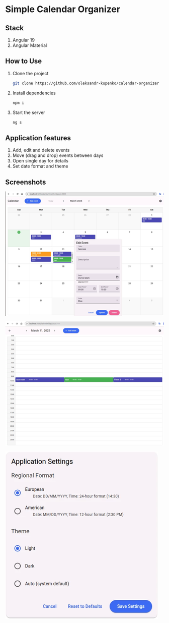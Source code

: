 # Simple Calendar Organizer 

## Stack

1. Angular 19
2. Angular Material

## How to Use

1. Clone the project

   ```bash
   git clone https://github.com/oleksandr-kupenko/calendar-organizer
   ```

2. Install dependencies

   ```bash
   npm i
   ```

3. Start the server

   ```bash
   ng s
   ```

## Application features

1. Add, edit and delete events
2. Move (drag and drop) events between days
3. Open single day for details
4. Set date format and theme

## Screenshots

![Example](screenshots/screen_1.webp)

![Example](screenshots/screen_2.webp)

![Example](screenshots/screen_3.webp)

